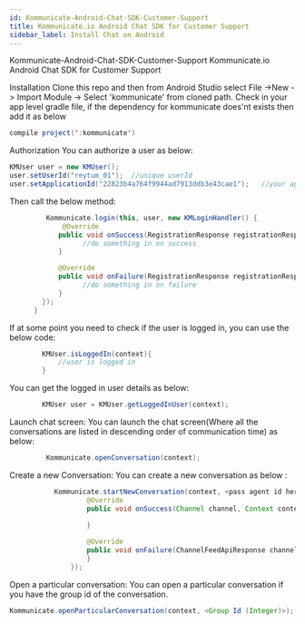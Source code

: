 ```yaml
---
id: Kommunicate-Android-Chat-SDK-Customer-Support
title: Kommunicate.io Android Chat SDK for Customer Support
sidebar_label: Install Chat on Android
---
```

Kommunicate-Android-Chat-SDK-Customer-Support
Kommunicate.io Android Chat SDK for Customer Support

Installation
Clone this repo and then from Android Studio select File ->New -> Import Module -> Select 'kommunicate' from cloned path. Check in your app level gradle file, if the dependency for kommunicate does'nt exists then add it as below

```java
compile project(':kommunicate')
```

Authorization
You can authorize a user as below:
```java
KMUser user = new KMUser();
user.setUserId("reytum_01");  //unique userId
user.setApplicationId("22823b4a764f9944ad7913ddb3e43cae1");   //your application key
```
Then call the below method:
```java
         Kommunicate.login(this, user, new KMLoginHandler() {
             @Override
            public void onSuccess(RegistrationResponse registrationResponse, Context context) {
                  //do something in on success
            }

            @Override
            public void onFailure(RegistrationResponse registrationResponse, Exception exception) {
                  //do something in on failure
            }
        });
      }
```
If at some point you need to check if the user is logged in, you can use the below code:
```java
        KMUser.isLoggedIn(context){
            //user is logged in  
        }
```
You can get the logged in user details as below:
```java
        KMUser user = KMUser.getLoggedInUser(context);
```
Launch chat screen:
You can launch the chat screen(Where all the conversations are listed in descending order of communication time) as below:
```java
         Kommunicate.openConversation(context);
```
Create a new Conversation:
You can create a new conversation as below :
```java
           Kommunicate.startNewConversation(context, <pass agent id here>, <pass bot id here, null accepted>, new KMCreateChatCallback() {
                   @Override
                   public void onSuccess(Channel channel, Context context) {
                       
                   }

                   @Override
                   public void onFailure(ChannelFeedApiResponse channelFeedApiResponse, Context context) {
                   }
               });
```
Open a particular conversation:
You can open a particular conversation if you have the group id of the conversation.
```java
Kommunicate.openParticularConversation(context, <Group Id (Integer)>);
```